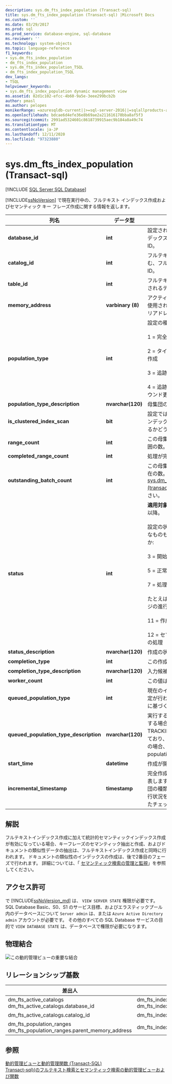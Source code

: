 ```yaml
---
description: sys.dm_fts_index_population (Transact-sql)
title: sys.dm_fts_index_population (Transact-sql) |Microsoft Docs
ms.custom: ''
ms.date: 03/29/2017
ms.prod: sql
ms.prod_service: database-engine, sql-database
ms.reviewer: ''
ms.technology: system-objects
ms.topic: language-reference
f1_keywords:
- sys.dm_fts_index_population
- dm_fts_index_population
- sys.dm_fts_index_population_TSQL
- dm_fts_index_population_TSQL
dev_langs:
- TSQL
helpviewer_keywords:
- sys.dm_fts_index_population dynamic management view
ms.assetid: 82d1c102-efcc-4b60-9a5e-3eee299bcb2b
author: pmasl
ms.author: pelopes
monikerRange: =azuresqldb-current||>=sql-server-2016||=sqlallproducts-allversions||>=sql-server-linux-2017||=azuresqldb-mi-current
ms.openlocfilehash: bdcae6d4efe36e8b69ae2a211616178bba8af5f3
ms.sourcegitcommit: 2991ad5324601c8618739915aec9b184a8a49c74
ms.translationtype: MT
ms.contentlocale: ja-JP
ms.lasthandoff: 12/11/2020
ms.locfileid: "97323880"
---
```

# <a name="sysdm_fts_index_population-transact-sql"></a>sys.dm_fts_index_population (Transact-sql)
[!INCLUDE [SQL Server SQL Database](../../includes/applies-to-version/sql-asdb.md)]

  [!INCLUDE[ssNoVersion](../../includes/ssnoversion-md.md)] で現在実行中の、フルテキスト インデックス作成およびセマンティック キー フレーズ作成に関する情報を返します。  
 
|列名|データ型|説明|  
|-----------------|---------------|-----------------|  
|**database_id**|**int**|設定されているフルテキストインデックスを含むデータベースの ID。|  
|**catalog_id**|**int**|フルテキスト インデックスを含む、フルテキスト カタログの ID。|  
|**table_id**|**int**|フルテキストインデックスが設定されるテーブルの ID。|  
|**memory_address**|**varbinary (8)**|アクティブな母集団を表すために使用される内部データ構造のメモリアドレス。|  
|**population_type**|**int**|設定の種類。 次のいずれか:<br /><br /> 1 = 完全作成<br /><br /> 2 = タイムスタンプに基づく増分作成<br /><br /> 3 = 追跡した変更の手動更新<br /><br /> 4 = 追跡された変更のバックグラウンド更新。|  
|**population_type_description**|**nvarchar(120)**|母集団の種類の説明。|  
|**is_clustered_index_scan**|**bit**|設定では、クラスター化されたインデックスでのスキャンが行われるかどうかを示します。|  
|**range_count**|**int**|この母集団が並列化されたサブ範囲の数。|  
|**completed_range_count**|**int**|処理が完了した範囲の数。|  
|**outstanding_batch_count**|**int**|この母集団の未処理のバッチの現在の数。 詳細については、「 [sys.dm_fts_outstanding_batches &#40;transact-sql&#41;](../../relational-databases/system-dynamic-management-views/sys-dm-fts-outstanding-batches-transact-sql.md)」を参照してください。|  
|**status**|**int**|**適用対象**: [!INCLUDE[ssSQL11](../../includes/sssql11-md.md)] 以降。<br /><br /> 設定の状態。 注: 状態には一時的なものもあります。 次のいずれか:<br /><br /> 3 = 開始<br /><br /> 5 = 正常に処理中<br /><br /> 7 = 処理を停止しました<br /><br /> たとえば、この状態は、自動マージの進行中に発生します。<br /><br /> 11 = 作成が中止されました<br /><br /> 12 = セマンティック類似性抽出の処理|  
|**status_description**|**nvarchar(120)**|作成の状態の説明。|  
|**completion_type**|**int**|この作成が完了した方法の状態。|  
|**completion_type_description**|**nvarchar(120)**|入力候補の種類の説明。|  
|**worker_count**|**int**|この値は常に0です。|  
|**queued_population_type**|**int**|現在のインデックス設定の次に設定が行われる場合、追跡した変更に基づく設定の種類。|  
|**queued_population_type_description**|**nvarchar(120)**|実行する母集団の説明です (存在する場合)。 たとえば、CHANGE TRACKING = AUTO が設定されており、最初の完全設定が進行中の場合、この列には "Auto population" と表示されます。|  
|**start_time**|**datetime**|作成が開始された時刻。|  
|**incremental_timestamp**|**timestamp**|完全作成の開始タイムスタンプを表します。 その他のすべての母集団の種類では、この値は作成の進行状況を表す最後にコミットされたチェックポイントです。|  
  
## <a name="remarks"></a>解説  
 フルテキストインデックス作成に加えて統計的セマンティックインデックス作成が有効になっている場合、キーフレーズのセマンティック抽出と作成、およびドキュメントの類似性データの抽出は、フルテキストインデックス作成と同時に行われます。 ドキュメントの類似性のインデックスの作成は、後で2番目のフェーズで行われます。 詳細については、「 [セマンティック検索の管理と監視](../../relational-databases/search/manage-and-monitor-semantic-search.md)」を参照してください。  
  
## <a name="permissions"></a>アクセス許可  

で [!INCLUDE[ssNoVersion_md](../../includes/ssnoversion-md.md)] は、 `VIEW SERVER STATE` 権限が必要です。   
SQL Database Basic、S0、S1 のサービス目標、およびエラスティックプール内のデータベースについて `Server admin` は、または `Azure Active Directory admin` アカウントが必要です。 その他のすべての SQL Database サービスの目的で `VIEW DATABASE STATE` は、データベースで権限が必要になります。   
  
## <a name="physical-joins"></a>物理結合  
 ![この動的管理ビューの重要な結合](../../relational-databases/system-dynamic-management-views/media/join-dm-fts-index-population-1.gif "この動的管理ビューの重要な結合")  
  
## <a name="relationship-cardinalities"></a>リレーションシップ基数  
  
|差出人|終了|Relationship|  
|----------|--------|------------------|  
|dm_fts_active_catalogs dm_fts_active_catalogs.database_id|dm_fts_index_population dm_fts_index_population.database_id|一対一|  
|dm_fts_active_catalogs.catalog_id|dm_fts_index_population.catalog_id|一対一|  
|dm_fts_population_ranges dm_fts_population_ranges.parent_memory_address|dm_fts_index_population.memory_address|多対一|  
  
## <a name="see-also"></a>参照  
 [動的管理ビューと動的管理関数 &#40;Transact-SQL&#41;](~/relational-databases/system-dynamic-management-views/system-dynamic-management-views.md)   
 [Transact-sql&#41;&#40;のフルテキスト検索とセマンティック検索の動的管理ビューおよび関数 ](../../relational-databases/system-dynamic-management-views/full-text-and-semantic-search-dynamic-management-views-functions.md)  
  
  

